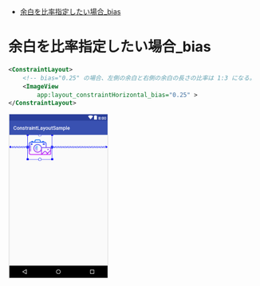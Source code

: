 - [余白を比率指定したい場合_bias](#余白を比率指定したい場合_bias)

# 余白を比率指定したい場合_bias

```xml
<ConstraintLayout>
    <!-- bias="0.25" の場合、左側の余白と右側の余白の長さの比率は 1:3 になる。 -->
    <ImageView
        app:layout_constraintHorizontal_bias="0.25" >
</ConstraintLayout>
```

<img src="./bias_sample.png" width="200">
